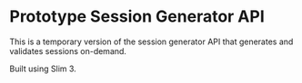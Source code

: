 # Prototype Session Generator API

This is a temporary version of the session generator API that generates and validates sessions on-demand.

Built using Slim 3.
